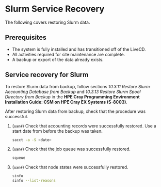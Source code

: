 # Slurm Service Recovery

The following covers restoring Slurm data.

## Prerequisites

- The system is fully installed and has transitioned off of the LiveCD.
- All activities required for site maintenance are complete.
- A backup or export of the data already exists.

## Service recovery for Slurm

To restore Slurm data from backup, follow sections
*10.3.11 Restore Slurm Accounting Database from Backup* and
*10.3.13 Restore Slurm Spool Directory from Backup* in the
**HPE Cray Programming Environment Installation Guide: CSM on HPE Cray EX Systems (S-8003)**.

After restoring Slurm data from backup, check that the procedure was successful.

1. (`uan#`) Check that accounting records were successfully restored. Use a start date from before the backup was taken.

   ```bash
   sacct -a -S <date>
   ```

1. (`uan#`) Check that the job queue was successfully restored.

    ```bash
   squeue
   ```

1. (`uan#`) Check that node states were successfully restored.

   ```bash
   sinfo
   sinfo --list-reasons
   ```
